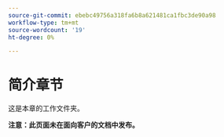 ```yaml
---
source-git-commit: ebebc49756a318fa6b8a621481ca1fbc3de90a98
workflow-type: tm+mt
source-wordcount: '19'
ht-degree: 0%

---
```

# 简介章节

这是本章的工作文件夹。

**注意：此页面未在面向客户的文档中发布。**
